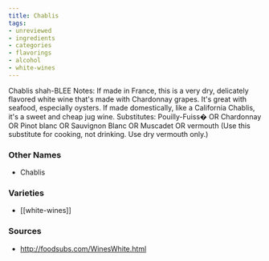 ```yaml
---
title: Chablis
tags:
- unreviewed
- ingredients
- categories
- flavorings
- alcohol
- white-wines
---
```

Chablis shah-BLEE Notes: If made in France, this is a very dry, delicately flavored white wine that's made with Chardonnay grapes. It's great with seafood, especially oysters. If made domestically, like a California Chablis, it's a sweet and cheap jug wine. Substitutes: Pouilly-Fuiss� OR Chardonnay OR Pinot blanc OR Sauvignon Blanc OR Muscadet OR vermouth (Use this substitute for cooking, not drinking. Use dry vermouth only.)

### Other Names

* Chablis

### Varieties

* [[white-wines]]

### Sources
* http://foodsubs.com/WinesWhite.html

